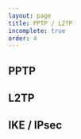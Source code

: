 ```yaml
---
layout: page
title: PPTP / L2TP
incomplete: true
order: 4
---
```



## PPTP


## L2TP


## IKE / IPsec

